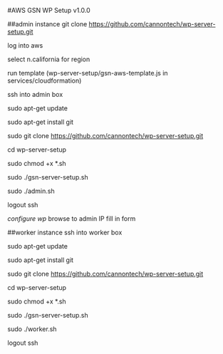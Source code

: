 #AWS GSN WP Setup v1.0.0

##admin instance
git clone https://github.com/cannontech/wp-server-setup.git

log into aws

select n.california for region

run template (wp-server-setup/gsn-aws-template.js in services/cloudformation)

ssh into admin box

sudo apt-get update

sudo apt-get install git

sudo git clone https://github.com/cannontech/wp-server-setup.git

cd wp-server-setup

sudo chmod +x *.sh

sudo ./gsn-server-setup.sh

sudo ./admin.sh

logout ssh

*configure wp*
browse to admin IP
fill in form

##worker instance
ssh into worker box

sudo apt-get update

sudo apt-get install git

sudo git clone https://github.com/cannontech/wp-server-setup.git

cd wp-server-setup

sudo chmod +x *.sh

sudo ./gsn-server-setup.sh

sudo ./worker.sh

logout ssh
